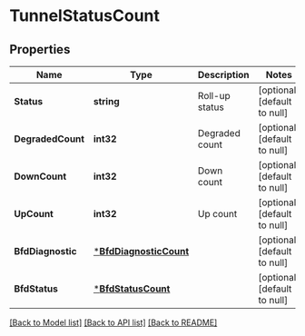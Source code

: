 # TunnelStatusCount

## Properties
Name | Type | Description | Notes
------------ | ------------- | ------------- | -------------
**Status** | **string** | Roll-up status | [optional] [default to null]
**DegradedCount** | **int32** | Degraded count | [optional] [default to null]
**DownCount** | **int32** | Down count | [optional] [default to null]
**UpCount** | **int32** | Up count | [optional] [default to null]
**BfdDiagnostic** | [***BfdDiagnosticCount**](BFDDiagnosticCount.md) |  | [optional] [default to null]
**BfdStatus** | [***BfdStatusCount**](BFDStatusCount.md) |  | [optional] [default to null]

[[Back to Model list]](../README.md#documentation-for-models) [[Back to API list]](../README.md#documentation-for-api-endpoints) [[Back to README]](../README.md)

